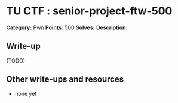 # TU CTF : senior-project-ftw-500

**Category:** Pwn
**Points:** 500
**Solves:** 
**Description:**



## Write-up

(TODO)

## Other write-ups and resources

* none yet
